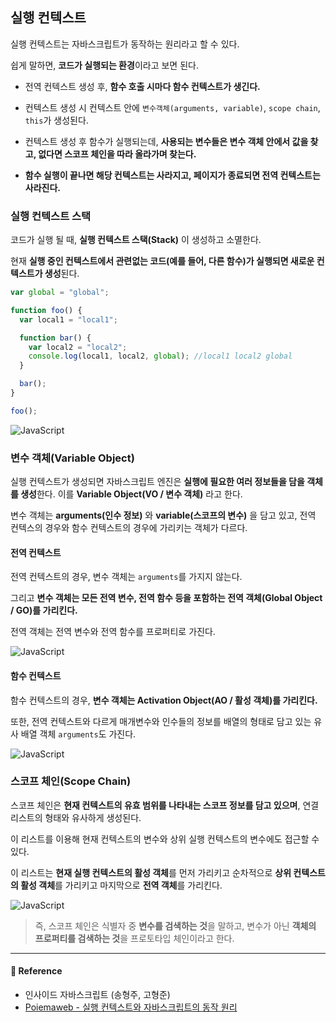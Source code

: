 ## 실행 컨텍스트

실행 컨텍스트는 자바스크립트가 동작하는 원리라고 할 수 있다.

쉽게 말하면, **코드가 실행되는 환경**이라고 보면 된다.

- 전역 컨텍스트 생성 후, **함수 호출 시마다 함수 컨텍스트가 생긴다.**

- 컨텍스트 생성 시 컨텍스트 안에 `변수객체(arguments, variable)`, `scope chain`, `this`가 생성된다.

- 컨텍스트 생성 후 함수가 실행되는데, **사용되는 변수들은 변수 객체 안에서 값을 찾고, 없다면 스코프 체인을 따라 올라가며 찾는다.**

- **함수 실행이 끝나면 해당 컨텍스트는 사라지고, 페이지가 종료되면 전역 컨텍스트는 사라진다.**

### 실행 컨텍스트 스택

코드가 실행 될 때, **실행 컨텍스트 스택(Stack)** 이 생성하고 소멸한다.

현재 **실행 중인 컨텍스트에서 관련없는 코드(예를 들어, 다른 함수)가 실행되면 새로운 컨텍스트가 생성**된다.

```js
var global = "global";

function foo() {
  var local1 = "local1";

  function bar() {
    var local2 = "local2";
    console.log(local1, local2, global); //local1 local2 global
  }

  bar();
}

foo();
```

![JavaScript](https://bkdevlog.netlify.com/assets/img/js_ec_stack.png)

### 변수 객체(Variable Object)

실행 컨텍스트가 생성되면 자바스크립트 엔진은 **실행에 필요한 여러 정보들을 담을 객체를 생성**한다. 이를 **Variable Object(VO / 변수 객체)** 라고 한다.

변수 객체는 **arguments(인수 정보)** 와 **variable(스코프의 변수)** 을 담고 있고, 전역 컨텍스의 경우와 함수 컨텍스트의 경우에 가리키는 객체가 다르다.

#### 전역 컨텍스트

전역 컨텍스트의 경우, 변수 객체는 `arguments`를 가지지 않는다.

그리고 **변수 객체는 모든 전역 변수, 전역 함수 등을 포함하는 전역 객체(Global Object / GO)를 가리킨다.**

전역 객체는 전역 변수와 전역 함수를 프로퍼티로 가진다.

![JavaScript](https://bkdevlog.netlify.com/assets/img/js_global_context.png)

#### 함수 컨텍스트

함수 컨텍스트의 경우, **변수 객체는 Activation Object(AO / 활성 객체)를 가리킨다.**

또한, 전역 컨텍스트와 다르게 매개변수와 인수들의 정보를 배열의 형태로 담고 있는 유사 배열 객체 `arguments`도 가진다.

![JavaScript](https://bkdevlog.netlify.com/assets/img/js_function_context.png)

### 스코프 체인(Scope Chain)

스코프 체인은 **현재 컨텍스트의 유효 범위를 나타내는 스코프 정보를 담고 있으며**, 연결 리스트의 형태와 유사하게 생성된다.

이 리스트를 이용해 현재 컨텍스트의 변수와 상위 실행 컨텍스트의 변수에도 접근할 수 있다.

이 리스트는 **현재 실행 컨텍스트의 활성 객체**를 먼저 가리키고 순차적으로 **상위 컨텍스트의 활성 객체**를 가리키고 마지막으로 **전역 객체**를 가리킨다.

![JavaScript](https://bkdevlog.netlify.com/assets/img/js_scope_chain.png)

> 즉, 스코프 체인은 식별자 중 **변수를 검색하는 것**을 말하고, 변수가 아닌 **객체의 프로퍼티를 검색하는 것**을 프로토타입 체인이라고 한다.

---

#### 🙏 Reference

- 인사이드 자바스크립트 (송형주, 고형준)
- [Poiemaweb - 실행 컨텍스트와 자바스크립트의 동작 원리](https://poiemaweb.com/js-execution-context)

